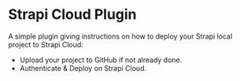 # Strapi Cloud Plugin

A simple plugin giving instructions on how to deploy your Strapi local project to Strapi Cloud:

- Upload your project to GitHub if not already done.
- Authenticate & Deploy on Strapi Cloud.